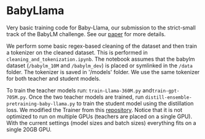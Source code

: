 # BabyLlama
Very basic training code for Baby-Llama, our submission to the strict-small track of the BabyLM challenge. See our [paper](https://arxiv.org/abs/2308.02019) for more details.

We perform some basic regex-based cleaning of the dataset and then train a tokenizer on the cleaned dataset. This is performed in `cleaning_and_tokenization.ipynb`. The notebook assumes that the babylm dataset (`/babylm_10M` and `/babylm_dev`) is placed or symlinked in the `/data` folder.
The tokenizer is saved in '/models' folder. We use the same tokenizer for both teacher and student models.

To train the teacher models run: `train-Llama-360M.py` and`train-gpt-705M.py`. 
Once the two teacher models are trained, run `distill-ensemble-pretraining-baby-llama.py` to train the student model using the distillation loss. 
We modified the Trainer from this [repository](https://github.com/philschmid/knowledge-distillation-transformers-pytorch-sagemaker). Notice that it is not optimized to run on multiple GPUs (teachers are placed on a single GPU).
With the current settings (model sizes and batch sizes) everything fits on a single 20GB GPU.



